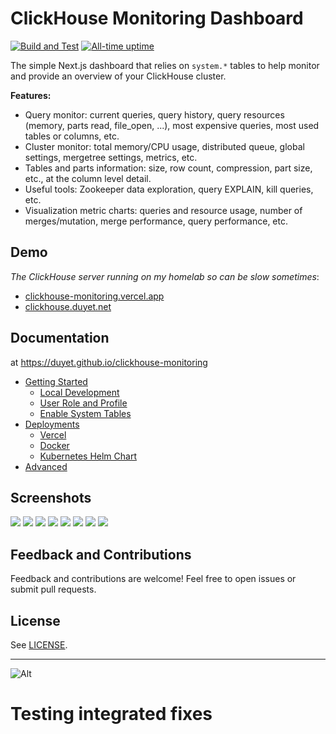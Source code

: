 # ClickHouse Monitoring Dashboard

[![Build and Test](https://github.com/duyet/clickhouse-monitoring/actions/workflows/ci.yml/badge.svg)](https://github.com/duyet/clickhouse-monitoring/actions/workflows/ci.yml)
[![All-time uptime](https://img.shields.io/endpoint?url=https%3A%2F%2Fraw.githubusercontent.com%2Fduyet%2Fuptime%2FHEAD%2Fapi%2Fclickhouse-monitoring-vercel-app%2Fuptime.json)](https://duyet.github.io/uptime/history/clickhouse-monitoring-vercel-app)

The simple Next.js dashboard that relies on `system.*` tables to help monitor and provide an overview of your ClickHouse cluster.

**Features:**

- Query monitor: current queries, query history, query resources (memory, parts read, file_open, ...), most expensive queries, most used tables or columns, etc.
- Cluster monitor: total memory/CPU usage, distributed queue, global settings, mergetree settings, metrics, etc.
- Tables and parts information: size, row count, compression, part size, etc., at the column level detail.
- Useful tools: Zookeeper data exploration, query EXPLAIN, kill queries, etc.
- Visualization metric charts: queries and resource usage, number of merges/mutation, merge performance, query performance, etc.

## Demo

_The ClickHouse server running on my homelab so can be slow sometimes_:

- [clickhouse-monitoring.vercel.app](https://clickhouse-monitoring.vercel.app)
- [clickhouse.duyet.net](https://clickhouse.duyet.net)

## Documentation

at https://duyet.github.io/clickhouse-monitoring

- [Getting Started](https://duyet.github.io/clickhouse-monitoring/getting-started)
  - [Local Development](https://duyet.github.io/clickhouse-monitoring/getting-started/local)
  - [User Role and Profile](https://duyet.github.io/clickhouse-monitoring/getting-started/clickhouse-requirements)
  - [Enable System Tables](https://duyet.github.io/clickhouse-monitoring/getting-started/clickhouse-enable-system-tables)
- [Deployments](https://duyet.github.io/clickhouse-monitoring/deploy)
  - [Vercel](https://duyet.github.io/clickhouse-monitoring/deploy/vercel)
  - [Docker](https://duyet.github.io/clickhouse-monitoring/deploy/docker)
  - [Kubernetes Helm Chart](https://duyet.github.io/clickhouse-monitoring/deploy/k8s)
- [Advanced](https://duyet.github.io/clickhouse-monitoring/advanced)

## Screenshots

![](.github/screenshots/screenshot_1.png)
![](.github/screenshots/screenshot_2.png)
![](.github/screenshots/screenshot_3.png)
![](.github/screenshots/screenshot_4.png)
![](.github/screenshots/screenshot_5.png)
![](.github/screenshots/screenshot_6.png)
![](.github/screenshots/screenshot_7.png)
![](.github/screenshots/screenshot_8.png)

## Feedback and Contributions

Feedback and contributions are welcome! Feel free to open issues or submit pull requests.

## License

See [LICENSE](LICENSE).

---

![Alt](https://repobeats.axiom.co/api/embed/830f9ce7ba9e7a42f93630e2581506ca34c84067.svg 'Repobeats analytics image')

# Testing integrated fixes
